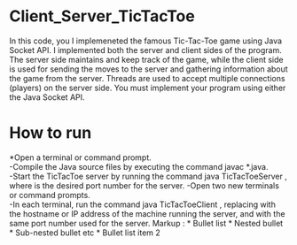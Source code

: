 # Client_Server_TicTacToe
In this code, you I implemeneted  the famous Tic-Tac-Toe game using Java Socket API. I implemented both the server and client sides of the program. The server side maintains and keep track of the game, while the client side is used for sending the moves to the server and gathering information about the game from the server. Threads are used to accept multiple connections (players) on the server side. You must implement your program using either the Java Socket API.
# How to run
 *Open a terminal or command prompt.  
  -Compile the Java source files by executing the command javac *.java.  
  -Start the TicTacToe server by running the command java TicTacToeServer <portnumber>, where <portnumber> is the desired port number for the server. 
  -Open two new terminals or command prompts.  
  -In each terminal, run the command java TicTacToeClient <hostname> <portnumber>, replacing <hostname> with the hostname or IP address of the machine running the server, and <portnumber> with the same port number used for the server.
 Markup : * Bullet list
              * Nested bullet
                  * Sub-nested bullet etc
          * Bullet list item 2

